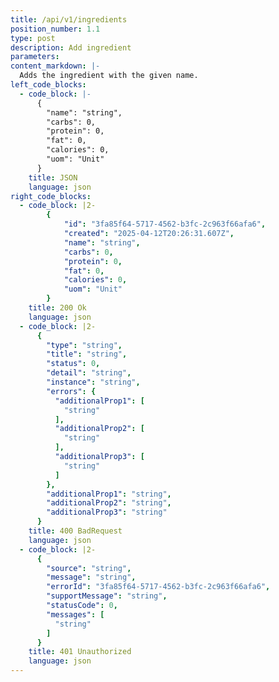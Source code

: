 ```yaml
---
title: /api/v1/ingredients
position_number: 1.1
type: post
description: Add ingredient
parameters:
content_markdown: |-
  Adds the ingredient with the given name.
left_code_blocks:
  - code_block: |-
      {
        "name": "string",
        "carbs": 0,
        "protein": 0,
        "fat": 0,
        "calories": 0,
        "uom": "Unit"
      }
    title: JSON
    language: json
right_code_blocks:
  - code_block: |2-
        {
            "id": "3fa85f64-5717-4562-b3fc-2c963f66afa6",
            "created": "2025-04-12T20:26:31.607Z",
            "name": "string",
            "carbs": 0,
            "protein": 0,
            "fat": 0,
            "calories": 0,
            "uom": "Unit"
        }
    title: 200 Ok
    language: json
  - code_block: |2-
      {
        "type": "string",
        "title": "string",
        "status": 0,
        "detail": "string",
        "instance": "string",
        "errors": {
          "additionalProp1": [
            "string"
          ],
          "additionalProp2": [
            "string"
          ],
          "additionalProp3": [
            "string"
          ]
        },
        "additionalProp1": "string",
        "additionalProp2": "string",
        "additionalProp3": "string"
      }
    title: 400 BadRequest
    language: json
  - code_block: |2-
      {
        "source": "string",
        "message": "string",
        "errorId": "3fa85f64-5717-4562-b3fc-2c963f66afa6",
        "supportMessage": "string",
        "statusCode": 0,
        "messages": [
          "string"
        ]
      }
    title: 401 Unauthorized
    language: json
---
```


